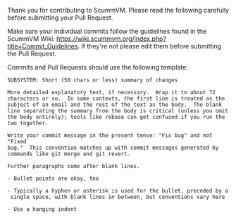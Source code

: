 
Thank you for contributing to ScummVM. Please read the following carefully before submitting your Pull Request.

Make sure your individual commits follow the guidelines found in the ScummVM Wiki: https://wiki.scummvm.org/index.php?title=Commit_Guidelines. If they're not please edit them before submitting the Pull Request.

Commits and Pull Requests should use the following template:

```
SUBSYSTEM: Short (50 chars or less) summary of changes

More detailed explanatory text, if necessary.  Wrap it to about 72
characters or so.  In some contexts, the first line is treated as the
subject of an email and the rest of the text as the body.  The blank
line separating the summary from the body is critical (unless you omit
the body entirely); tools like rebase can get confused if you run the
two together.

Write your commit message in the present tense: "Fix bug" and not "Fixed
bug."  This convention matches up with commit messages generated by
commands like git merge and git revert.

Further paragraphs come after blank lines.

- Bullet points are okay, too

- Typically a hyphen or asterisk is used for the bullet, preceded by a
 single space, with blank lines in between, but conventions vary here

- Use a hanging indent
```
